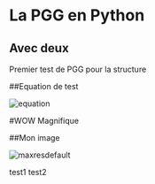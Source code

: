 # La PGG en Python
## Avec deux
Premier test de PGG pour la structure

##Equation de test

![equation](https://latex.codecogs.com/gif.latex?\sum&space;{x_{i}}^{})

#WOW Magnifique

##Mon image

![maxresdefault](https://user-images.githubusercontent.com/52786448/64136301-f521f800-cdf0-11e9-83ab-a1714ed7487b.jpg)



test1
test2

